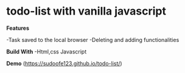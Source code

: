# todo-list with vanilla javascript

**Features**

-Task saved to the local browser
-Deleting and adding functionalities

**Build With**
-Html,css Javascript


**Demo**
(https://sudoofe123.github.io/todo-list/)
